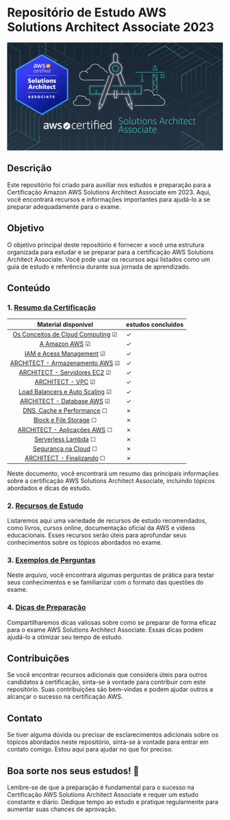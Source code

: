 # Repositório de Estudo AWS Solutions Architect Associate 2023

<p align="center"><img src="./aws_saa_c03/img/capa_saa.png" style=" margin: auto; display: block;"/></p>

## Descrição

Este repositório foi criado para auxiliar nos estudos e preparação para a Certificação Amazon AWS Solutions Architect Associate em 2023. Aqui, você encontrará recursos e informações importantes para ajudá-lo a se preparar adequadamente para o exame.

## Objetivo

O objetivo principal deste repositório é fornecer a você uma estrutura organizada para estudar e se preparar para a certificação AWS Solutions Architect Associate. Você pode usar os recursos aqui listados como um guia de estudo e referência durante sua jornada de aprendizado.

## Conteúdo

### 1. [Resumo da Certificação](./aws_saa_c03/conteudo_md/certification-summary.md)
|                                       Material disponivel                                        | estudos concluidos |
|:------------------------------------------------------------------------------------------------:|--------------------|
| [Os Conceitos de Cloud Computing](./aws_saa_c03/assuntos/conceitos_cloud_computing.md) &#x2611;  | &check;            |
|                 [A Amazon AWS](./aws_saa_c03/assuntos/amazon_aws.md)   &#x2611;                  | &check;            |
|                [IAM e Acess Management](./aws_saa_c03/assuntos/iam.md)  &#x2611;                 | &check;            |
|             [ARCHITECT - Armazenamento AWS](./aws_saa_c03/assuntos/s3.md)  &#x2611;              | &check;            |
|              [ARCHITECT - Servidores EC2](./aws_saa_c03/assuntos/ec2.md)  &#x2611;               | &check;            |
|                    [ARCHITECT - VPC](./aws_saa_c03/assuntos/vpc.md)  &#x2611;                    | &check;            |
| [Load Balancers e Auto Scaling](./aws_saa_c03/assuntos/auto_scaling_load_balancers.md) &#x2611;  | &check;            |
|             [ARCHITECT - Database AWS](./aws_saa_c03/assuntos/database.md)  &#x2611;             | &check;            |
|      [DNS, Cache e Performance](./aws_saa_c03/assuntos/dns_cache_performance.md)  &#x2610;       | &cross;            |
|          [Block e File Storage](./aws_saa_c03/assuntos/block_file_storage.md)  &#x2610;          | &cross;            |
|         [ARCHITECT - Aplicações AWS](./aws_saa_c03/assuntos/aplicacoes_aws.md)  &#x2610;         | &cross;            |
|                 [Serverless Lambda](./aws_saa_c03/assuntos/lambda.md)  &#x2610;                  | &cross;            |
|           [Segurança na Cloud](./aws_saa_c03/assuntos/seguranca_na_cloud.md)  &#x2610;           | &cross;            |
|            [ARCHITECT - Finalizando](./aws_saa_c03/assuntos/finalizando.md)  &#x2610;            | &cross;            |


Neste documento, você encontrará um resumo das principais informações sobre a certificação AWS Solutions Architect Associate, incluindo tópicos abordados e dicas de estudo.

### 2. [Recursos de Estudo](./aws_saa_c03/conteudo_md/study-resources.md)

Listaremos aqui uma variedade de recursos de estudo recomendados, como livros, cursos online, documentação oficial da AWS e vídeos educacionais. Esses recursos serão úteis para aprofundar seus conhecimentos sobre os tópicos abordados no exame.

### 3. [Exemplos de Perguntas](./aws_saa_c03/conteudo_md/sample-questions.md)

Neste arquivo, você encontrará algumas perguntas de prática para testar seus conhecimentos e se familiarizar com o formato das questões do exame.

### 4. [Dicas de Preparação](./aws_saa_c03/conteudo_md/study-tips.md)

Compartilharemos dicas valiosas sobre como se preparar de forma eficaz para o exame AWS Solutions Architect Associate. Essas dicas podem ajudá-lo a otimizar seu tempo de estudo.

## Contribuições

Se você encontrar recursos adicionais que considera úteis para outros candidatos à certificação, sinta-se à vontade para contribuir com este repositório. Suas contribuições são bem-vindas e podem ajudar outros a alcançar o sucesso na certificação AWS.

## Contato

Se tiver alguma dúvida ou precisar de esclarecimentos adicionais sobre os tópicos abordados neste repositório, sinta-se à vontade para entrar em contato comigo. Estou aqui para ajudar no que for preciso.

## Boa sorte nos seus estudos! 🚀

Lembre-se de que a preparação é fundamental para o sucesso na Certificação AWS Solutions Architect Associate e requer um estudo constante e diário. Dedique tempo ao estudo e pratique regularmente para aumentar suas chances de aprovação.